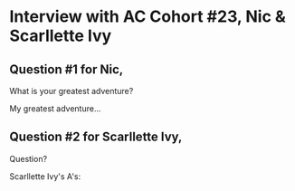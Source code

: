 # Interview with AC Cohort #23, Nic & Scarllette Ivy

## Question #1 for Nic,

What is your greatest adventure?
  
My greatest adventure...


## Question #2 for Scarllette Ivy,

Question?

Scarllette Ivy's A's: